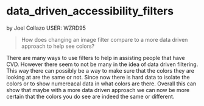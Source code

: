 # data_driven_accessibility_filters

by Joel Collazo
USER: WZRD95

> How does changing an image filter compare to a more data driven approach to help see colors?

There are many ways to use filters to help in assisting people that have CVD. However there seem to not be many in the idea of data driven filtering. This way there can possibly be a way to make sure that the colors they are looking at are the same or not. Since now there is hard data to isolate the colors or to show numereacal data in what colors are there. Overall this can show that maybe with a more data driven approach we can now be more certain that the colors you do see are indeed the same or different.

